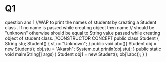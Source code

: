 # Q1
question ans 1
//WAP to print the names of students by creating a Student class . If no name is passed while creating object then name 
// should be "unknown" otherwise should be equal to String value passed while creating object of student class.
//CONSTRUCTOR CONCEPT
public class Student {
    String stu;
    Student()
    {
        stu = "Unknown";
    }
    public void abc(){
        Student obj = new Student();
        obj.stu = "Akarsh";
        System.out.println(obj.stu);
    }
    public static void main(String[] args) {
        Student obj1 = new Student();
        obj1.abc();
    }
}
